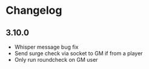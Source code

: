# Changelog

## 3.10.0

- Whisper message bug fix 
- Send surge check via socket to GM if from a player
- Only run roundcheck on GM user
